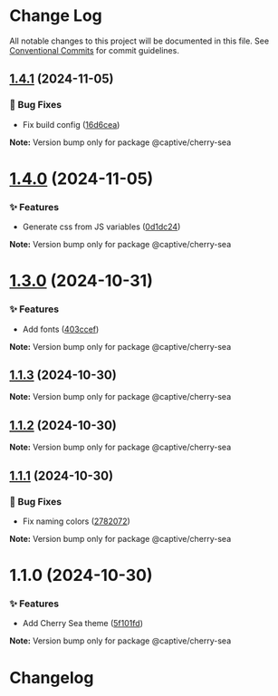# Change Log

All notable changes to this project will be documented in this file.
See [Conventional Commits](https://conventionalcommits.org) for commit guidelines.

## [1.4.1](https://github.com/Captive-Studio/es-packages/compare/@captive/cherry-sea@1.4.0...@captive/cherry-sea@1.4.1) (2024-11-05)

### 🐛 Bug Fixes

- Fix build config ([16d6cea](https://github.com/Captive-Studio/es-packages/commit/16d6cea))

**Note:** Version bump only for package @captive/cherry-sea

# [1.4.0](https://github.com/Captive-Studio/es-packages/compare/@captive/cherry-sea@1.3.0...@captive/cherry-sea@1.4.0) (2024-11-05)

### ✨ Features

- Generate css from JS variables ([0d1dc24](https://github.com/Captive-Studio/es-packages/commit/0d1dc24))

**Note:** Version bump only for package @captive/cherry-sea

# [1.3.0](https://github.com/Captive-Studio/es-packages/compare/@captive/cherry-sea@1.1.3...@captive/cherry-sea@1.3.0) (2024-10-31)

### ✨ Features

- Add fonts ([403ccef](https://github.com/Captive-Studio/es-packages/commit/403ccef))

**Note:** Version bump only for package @captive/cherry-sea

## [1.1.3](https://github.com/Captive-Studio/es-packages/compare/@captive/cherry-sea@1.1.2...@captive/cherry-sea@1.1.3) (2024-10-30)

**Note:** Version bump only for package @captive/cherry-sea

## [1.1.2](https://github.com/Captive-Studio/es-packages/compare/@captive/cherry-sea@1.1.1...@captive/cherry-sea@1.1.2) (2024-10-30)

**Note:** Version bump only for package @captive/cherry-sea

## [1.1.1](https://github.com/Captive-Studio/es-packages/compare/@captive/cherry-sea@1.1.0...@captive/cherry-sea@1.1.1) (2024-10-30)

### 🐛 Bug Fixes

- Fix naming colors ([2782072](https://github.com/Captive-Studio/es-packages/commit/2782072))

**Note:** Version bump only for package @captive/cherry-sea

# 1.1.0 (2024-10-30)

### ✨ Features

- Add Cherry Sea theme ([5f101fd](https://github.com/Captive-Studio/es-packages/commit/5f101fd))

**Note:** Version bump only for package @captive/cherry-sea

# Changelog
